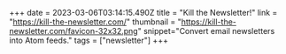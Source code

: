 +++
date = 2023-03-06T03:14:15.490Z
title = "Kill the Newsletter!"
link = "https://kill-the-newsletter.com/"
thumbnail = "https://kill-the-newsletter.com/favicon-32x32.png"
snippet="Convert email newsletters into Atom feeds."
tags = ["newsletter"]
+++
